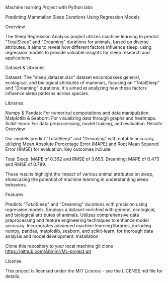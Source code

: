 Machine learning Project with Python labs

Predicting Mammalian Sleep Durations Using Regression Models

Overview

The Sleep Regression Analysis project utilizes machine learning to predict "TotalSleep" and "Dreaming" durations for animals, based on diverse attributes. It aims to reveal how different factors influence sleep, using regression models to provide valuable insights for sleep research and applications.

Dataset & Libraries

Dataset: The "sleep_dataset.xlsx" dataset encompasses general, ecological, and biological attributes of mammals, focusing on "TotalSleep" and "Dreaming" durations. It's aimed at analyzing how these factors influence sleep patterns across species.

Libraries:

Numpy & Pandas: For numerical computations and data manipulation.
Matplotlib & Seaborn: For visualizing data through graphs and heatmaps.
Scikit-learn: For data preprocessing, model training, and evaluation.
Results Overview

Our models predict "TotalSleep" and "Dreaming" with notable accuracy, utilizing Mean Absolute Percentage Error (MAPE) and Root Mean Squared Error (RMSE) for evaluation. Key outcomes include:

Total Sleep: MAPE of 0.362 and RMSE of 3.653. Dreaming: MAPE of 0.473 and RMSE of 0.789.

These results highlight the impact of various animal attributes on sleep, showcasing the potential of machine learning in understanding sleep behaviors.

Features

Predicts "TotalSleep" and "Dreaming" durations with precision using regression models.
Employs a dataset enriched with general, ecological, and biological attributes of animals.
Utilizes comprehensive data preprocessing and feature engineering techniques to enhance model accuracy.
Incorporates advanced machine learning libraries, including numpy, pandas, matplotlib, seaborn, and scikit-learn, for thorough data analysis and model development.
Installation

Clone this repository to your local machine
git clone https://github.com/Abirlmr/ML-project.git

License

This project is licensed under the MIT License - see the LICENSE.md file for details.
